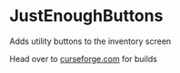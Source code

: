 # JustEnoughButtons
Adds utility buttons to the inventory screen

Head over to [curseforge.com](https://minecraft.curseforge.com/projects/just-enough-buttons/files) for builds
